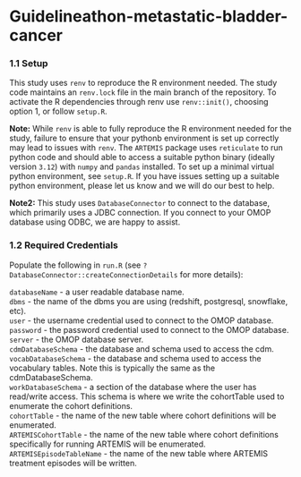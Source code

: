 # Guidelineathon-metastatic-bladder-cancer

### 1.1 Setup  

This study uses `renv` to reproduce the R environment needed. The study code maintains an `renv.lock` file in the main branch of the repository. To activate the R dependencies through renv use `renv::init()`, choosing option 1, or follow `setup.R`.

**Note:** While `renv` is able to fully reproduce the R environment needed for the study, failure to ensure that your pythonb environment is set up correctly may lead to issues with `renv`. The `ARTEMIS` package uses `reticulate` to run python code and should  able to access a suitable python binary (ideally version `3.12`) with `numpy` and `pandas` installed. To set up a minimal virtual python environment, see `setup.R`. If you have issues setting up a suitable python environment, please let us know and we will do our best to help.

**Note2:** This study uses `DatabaseConnector` to connect to the database, which primarily uses a JDBC connection. If you connect to your OMOP database using ODBC, we are happy to assist.

### 1.2 Required Credentials 

Populate the following in `run.R` (see `?DatabaseConnector::createConnectionDetails` for more details):

`databaseName` - a user readable database name.  
`dbms` - the name of the dbms you are using (redshift, postgresql, snowflake, etc).    
`user` - the username credential used to connect to the OMOP database.  
`password` - the password credential used to connect to the OMOP database.  
`server` - the OMOP database server.  
`cdmDatabaseSchema` - the database and schema used to access the cdm.
`vocabDatabaseSchema` - the database and schema used to access the vocabulary tables. Note this is typically the same as the cdmDatabaseSchema.  
`workDatabaseSchema` - a section of the database where the user has read/write access. This schema is where we write the cohortTable used to enumerate the cohort definitions.  
`cohortTable` - the name of the new table where cohort definitions will be enumerated.  
`ARTEMISCohortTable` - the name of the new table where cohort definitions specifically for running ARTEMIS will be enumerated.  
`ARTEMISEpisodeTableName` -  the name of the new table where ARTEMIS treatment episodes will be written.    
